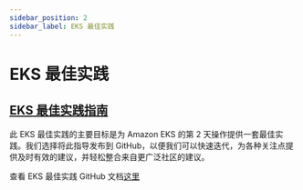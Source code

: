 ```yaml
---
sidebar_position: 2
sidebar_label: EKS 最佳实践
---
```


# EKS 最佳实践

## [EKS 最佳实践指南](https://aws.github.io/aws-eks-best-practices/)

此 EKS 最佳实践的主要目标是为 Amazon EKS 的第 2 天操作提供一套最佳实践。我们选择将此指导发布到 GitHub，以便我们可以快速迭代，为各种关注点提供及时有效的建议，并轻松整合来自更广泛社区的建议。

查看 EKS 最佳实践 GitHub 文档[这里](https://aws.github.io/aws-eks-best-practices/)
